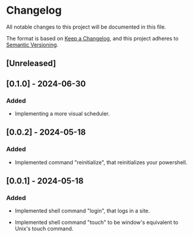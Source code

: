 # Changelog

All notable changes to this project will be documented in this file.

The format is based on [Keep a Changelog](https://keepachangelog.com/en/1.1.0/),
and this project adheres to [Semantic Versioning](https://semver.org/spec/v2.0.0.html).

## [Unreleased]

## [0.1.0] - 2024-06-30

### Added

- Implementing a more visual scheduler.

## [0.0.2] - 2024-05-18

### Added

- Implemented command "reinitialize", that reinitializes your powershell.

## [0.0.1] - 2024-05-18

### Added

- Implemented shell command "login", that logs in a site.

- Implemented shell command "touch" to be window's equivalent to Unix's touch command.
